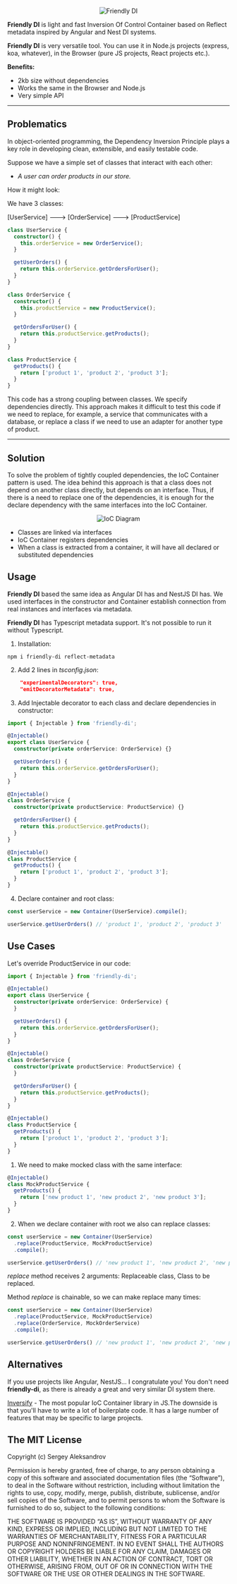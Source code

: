 <p align="center">
  <img alt="Friendly DI" src="https://www.natrube.net/friendly-di/friendly-di.png">
</p>

**Friendly DI** is light and fast Inversion Of Control Container based on Reflect metadata inspired by Angular and Nest DI systems.

**Friendly DI** is very versatile tool. You can use it in Node.js projects (express, koa, whatever), in the Browser (pure JS projects, React projects etc.).

**Benefits:**

- 2kb size without dependencies
- Works the same in the Browser and Node.js
- Very simple API

***

## Problematics

In object-oriented programming, the Dependency Inversion Principle plays a key role in developing clean, extensible, and
easily testable code.

Suppose we have a simple set of classes that interact with each other:

- *A user can order products in our store.*

How it might look:

We have 3 classes:

[UserService] ---> [OrderService] ---> [ProductService]

```ts
class UserService {
  constructor() {
    this.orderService = new OrderService();
  }

  getUserOrders() {
    return this.orderService.getOrdersForUser();
  }
}

class OrderService {
  constructor() {
    this.productService = new ProductService();
  }

  getOrdersForUser() {
    return this.productService.getProducts();
  }
}

class ProductService {
  getProducts() {
    return ['product 1', 'product 2', 'product 3'];
  }
}
```

This code has a strong coupling between classes. We specify dependencies directly. This approach makes it difficult to
test this code if we need to replace, for example, a service that communicates with a database, or replace a class if we
need to use an adapter for another type of product.

***

## Solution

To solve the problem of tightly coupled dependencies, the IoC Container pattern is used. The idea behind this approach
is that a class does not depend on another class directly, but depends on an interface. Thus, if there is a need to
replace one of the dependencies, it is enough for the declare dependency with the same interfaces into the IoC Container.

<p align="center">
  <img alt="IoC Diagram" src="https://www.natrube.net/friendly-di/ioc-diagram.png">
</p>

- Classes are linked via interfaces
- IoC Container registers dependencies
- When a class is extracted from a container, it will have all declared or substituted dependencies

## Usage

**Friendly DI** based the same idea as Angular DI has and NestJS DI has. We used interfaces in the constructor and Container establish connection from real instances and interfaces via metadata.

**Friendly DI** has Typescript metadata support. It's not possible to run it without Typescript.

1. Installation:

```shell
npm i friendly-di reflect-metadata
```

2. Add 2 lines in *tsconfig.json*:

```json
    "experimentalDecorators": true,
    "emitDecoratorMetadata": true,
```

3. Add Injectable decorator to each class and declare dependencies in constructor:

```ts
import { Injectable } from 'friendly-di';

@Injectable()
export class UserService {
  constructor(private orderService: OrderService) {}

  getUserOrders() {
    return this.orderService.getOrdersForUser();
  }
}

@Injectable()
class OrderService {
  constructor(private productService: ProductService) {}

  getOrdersForUser() {
    return this.productService.getProducts();
  }
}

@Injectable()
class ProductService {
  getProducts() {
    return ['product 1', 'product 2', 'product 3'];
  }
}
```

4. Declare container and root class:

```ts
const userService = new Container(UserService).compile();

userService.getUserOrders() // 'product 1', 'product 2', 'product 3'
```

## Use Cases

Let's override ProductService in our code:

```ts
import { Injectable } from 'friendly-di';

@Injectable()
export class UserService {
  constructor(private orderService: OrderService) {
  }

  getUserOrders() {
    return this.orderService.getOrdersForUser();
  }
}

@Injectable()
class OrderService {
  constructor(private productService: ProductService) {
  }

  getOrdersForUser() {
    return this.productService.getProducts();
  }
}

@Injectable()
class ProductService {
  getProducts() {
    return ['product 1', 'product 2', 'product 3'];
  }
}
```

1. We need to make mocked class with the same interface:

```ts
@Injectable()
class MockProductService {
  getProducts() {
    return ['new product 1', 'new product 2', 'new product 3'];
  }
}
```

2. When we declare container with root we also can replace classes:

```ts
const userService = new Container(UserService)
  .replace(ProductService, MockProductService)
  .compile();

userService.getUserOrders() // 'new product 1', 'new product 2', 'new product 3'
```

*replace* method receives 2 arguments: Replaceable class, Class to be replaced.

Method *replace* is chainable, so we can make replace many times:

```ts
const userService = new Container(UserService)
  .replace(ProductService, MockProductService)
  .replace(OrderService, MockOrderService)
  .compile();

userService.getUserOrders() // 'new product 1', 'new product 2', 'new product 3'
```

## Alternatives

If you use projects like Angular, NestJS... I congratulate you! You don't need **friendly-di**, as there is already a great and very similar DI system there.

[Inversify](https://github.com/inversify/InversifyJS/tree/master) - The most popular IoC Container library in JS.The
downside is that you'll have to write a lot of boilerplate code. It has a large number of features that may be specific
to large projects.

## The MIT License

Copyright (c) Sergey Aleksandrov

Permission is hereby granted, free of charge, to any person obtaining a copy of this software and associated
documentation files (the “Software”), to deal in the Software without restriction, including without limitation the
rights to use, copy, modify, merge, publish, distribute, sublicense, and/or sell copies of the Software, and to permit
persons to whom the Software is furnished to do so, subject to the following conditions:

THE SOFTWARE IS PROVIDED “AS IS”, WITHOUT WARRANTY OF ANY KIND, EXPRESS OR IMPLIED, INCLUDING BUT NOT LIMITED TO THE
WARRANTIES OF MERCHANTABILITY, FITNESS FOR A PARTICULAR PURPOSE AND NONINFRINGEMENT. IN NO EVENT SHALL THE AUTHORS OR
COPYRIGHT HOLDERS BE LIABLE FOR ANY CLAIM, DAMAGES OR OTHER LIABILITY, WHETHER IN AN ACTION OF CONTRACT, TORT OR
OTHERWISE, ARISING FROM, OUT OF OR IN CONNECTION WITH THE SOFTWARE OR THE USE OR OTHER DEALINGS IN THE SOFTWARE.
